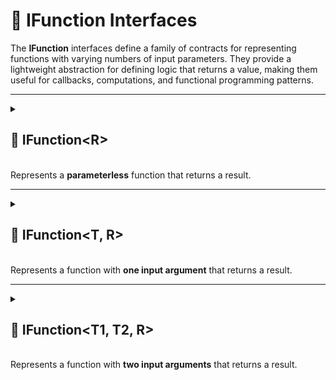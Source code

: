 # 🧩 IFunction Interfaces

The **IFunction** interfaces define a family of contracts for representing functions with varying numbers of input
parameters. They provide a lightweight abstraction for defining logic that returns a value, making them useful for
callbacks, computations, and functional programming patterns.

---

<details>
  <summary>
    <h2>🧩 IFunction&lt;R&gt;</h2>
    <br> Represents a <b>parameterless</b> function that returns a result.
  </summary>

<br>

```csharp
public interface IFunction<out R>
```

- **Type parameter:** `R` — the output result

---

### 🏹 Methods

#### `Invoke()`

```csharp
public R Invoke();
```

- **Description:** Invokes the function and returns the result
- **Returns:** The result of the function

---

### 🗂 Example of Usage

```csharp
public class IsGameObjectActiveFunction : IFunction<bool>
{
    private readonly GameObject _go;
    
    public IsGameObjectActiveFunction(GameObject go) 
    {
        _go = go;
    }
    
    public bool Invoke() 
    {
        return _go.activeSelf;
    } 
}

```

```csharp
//Usage
IFunction<bool> function = new IsGameObjectActiveFunction(gameObject);
function.Invoke();
```

</details>

---

<details>
  <summary>
    <h2>🧩 IFunction&lt;T, R&gt;</h2>
    <br> Represents a function with <b>one input argument</b> that returns a result.
  </summary>

<br>

```csharp
public interface IFunction<in T, out R>
```

- **Type parameters:**
    - `T` — the input argument type
    - `R` — the return type

---

### 🏹 Methods

#### `Invoke(T)`

```csharp
public R Invoke(T arg);
```

- **Description:** Executes the function with the specified input argument.
- **Parameter:** `arg` — the input argument.
- **Returns:** The result of type `R`.

---

### 🗂 Example of Usage

```csharp
public sealed class IsEnemyFunction : IFunction<Character, bool>
{
    private readonly Character _source;
    
    public IsEnemyFunction(Character source) 
    {
        _source = source;  
    } 
    
    public bool Invoke(Character other) 
    {
        return _source.Team != other.Team; 
    } 
}
```

```csharp
//Usage
IFunction<Character, bool> func = new IsEnemyFunction(character);
bool isEnemies = func.Invoke(otherCharacter);
```

</details>

---

<details>
  <summary>
    <h2>🧩 IFunction&lt;T1, T2, R&gt;</h2>
    <br> Represents a function with <b>two input arguments</b> that returns a result.
  </summary>

<br>

```csharp
public interface IFunction<in T1, in T2, out R>
```

- **Type parameters:**
    - `T1` — the first input argument type
    - `T2` — the second input argument type
    - `R` — the return type

---

### 🏹 Methods

#### `Invoke(T1, T2)`

```csharp
public R Invoke(T1 arg1, T2 arg2);
```

- **Description:** Executes the function with the specified input arguments.
- **Parameters:**
    - `arg1` — the first input argument
    - `arg2` — the second input argument
- **Returns:** The result of type `R`.

---

### 🗂 Example of Usage

```csharp
public class SumFunction : IFunction<int, int, int>
{
    public int Invoke(int a, int b) => a + b;
}
```

```csharp
//Usage
IFunction<int, int, int> func = new SumFunction();
int sum = func.Invoke(3, 4); // sum = 7
```

</details>